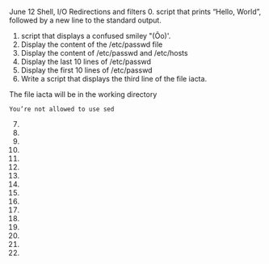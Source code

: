 June 12 Shell, I/O Redirections and filters	
0. script that prints “Hello, World”, followed by a new line to the standard output.
1. script that displays a confused smiley "(Ôo)'.
2. Display the content of the /etc/passwd file
3. Display the content of /etc/passwd and /etc/hosts
4. Display the last 10 lines of /etc/passwd
5. Display the first 10 lines of /etc/passwd
6. Write a script that displays the third line of the file iacta.

The file iacta will be in the working directory

    You’re not allowed to use sed
 
7. 
8. 
9.
10.
11.
12.
13.
14.
15.
16.
17.
18.
19.
20.
21.
22.  
